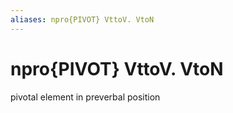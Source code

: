 ```yaml
---
aliases: npro{PIVOT} VttoV. VtoN
---
```

# npro{PIVOT} VttoV. VtoN

pivotal element in preverbal position